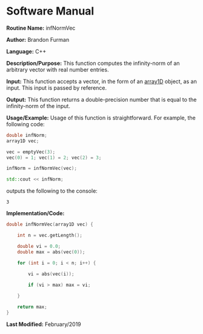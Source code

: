 # Software Manual

**Routine Name:** infNormVec

**Author:** Brandon Furman

**Language:** C++

**Description/Purpose:** This function computes the infinity-norm of an arbitrary vector with real number entries.

**Input:** This function accepts a vector, in the form of an [array1D](https://brandonfurman.github.io/math5610/SoftwareManual/DataStructures/array1D) object, as an input. This input is passed by reference.

**Output:** This function returns a double-precision number that is equal to the infinity-norm of the input.

**Usage/Example:** Usage of this function is straightforward. For example, the following code:

```cpp
double infNorm;
array1D vec;

vec = emptyVec(3);
vec(0) = 1; vec(1) = 2; vec(2) = 3;

infNorm = infNormVec(vec);

std::cout << infNorm;
```
outputs the following to the console:
```
3
```

**Implementation/Code:**

```cpp
double infNormVec(array1D vec) {

	int n = vec.getLength();

	double vi = 0.0;
	double max = abs(vec(0));

	for (int i = 0; i < n; i++) {
		
		vi = abs(vec(i));

		if (vi > max) max = vi;

	}

	return max;
}
```

**Last Modified:** February/2019